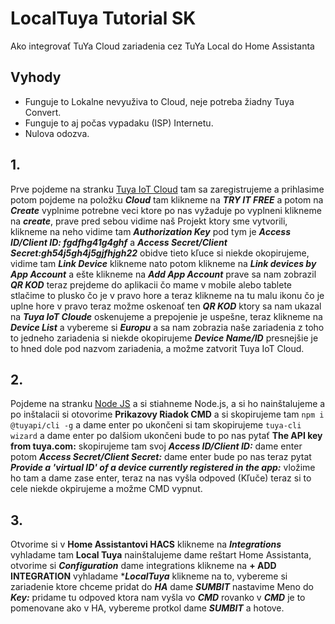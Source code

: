 # LocalTuya Tutorial SK

Ako integrovať TuYa Cloud zariadenia cez TuYa Local do Home Assistanta

## Vyhody
- Funguje to Lokalne nevyuživa to Cloud, neje potreba žiadny Tuya Convert.
- Funguje to aj počas vypadaku (ISP) Internetu.
- Nulova odozva.

## 1.
Prve pojdeme na stranku [Tuya IoT Cloud](https://iot.tuya.com/ "Tuya IoT Cloud") tam sa zaregistrujeme a prihlasime potom pojdeme na položku *****Cloud***** tam klikneme na *****TRY IT FREE***** a potom na *****Create***** vyplnime potrebne veci ktore po nas vyžaduje po vyplneni klikneme na *****create*****, prave pred sebou vidime naš Projekt ktory sme vytvorili, klikneme na neho vidime tam *****Authorization Key***** pod tym je *****Access ID/Client ID: fgdfhg41g4ghf***** a *****Access Secret/Client Secret:gh54j5gh4j5gjfhjgh22***** obidve tieto kľuce si niekde okopirujeme, vidime tam *****Link Device***** klikneme nato potom klikneme na *****Link devices by App Account***** a ešte klikneme na *****Add App Account***** prave sa nam zobrazil *****QR KOD***** teraz prejdeme do aplikacii čo mame v mobile alebo tablete stlačime to plusko čo je v pravo hore a teraz klikneme na tu malu ikonu čo je uplne hore v pravo teraz možme oskenoať ten *****QR KOD***** ktory sa nam ukazal na *****Tuya IoT Cloude***** oskenujeme a prepojenie je uspešne, teraz klikneme na *****Device List***** a vybereme si *****Europu***** a sa nam zobrazia naše zariadenia z toho to jedneho zariadenia si niekde okopirujeme *****Device Name/ID***** presnejšie je to hned dole pod nazvom zariadenia, a možme zatvorit Tuya IoT Cloud.

## 2.
Pojdeme na stranku [Node JS](https://nodejs.org/en/download/ "Node JS") a si stiahneme Node.js, a si ho nainštalujeme a po inštalacii si otovorime ****Prikazovy Riadok CMD**** a si skopirujeme tam `npm i @tuyapi/cli -g` a dame enter po ukončeni si tam skopirujeme `tuya-cli wizard` a dame enter po dalšiom ukončeni bude to po nas pytať ****The API key from tuya.com:**** skopirujeme tam svoj ***Access ID/Client ID:*** dame enter potom ***Access Secret/Client Secret:*** dame enter bude po nas teraz pytat ***Provide a 'virtual ID' of a device currently registered in the app:*** vložime ho tam a dame zase enter, teraz na nas vyšla odpoved (Kľuče) teraz si to cele niekde okpirujeme a možme CMD vypnut.

## 3.
Otvorime si v ****Home Assistantovi HACS**** klikneme na ***Integrations*** vyhladame tam ****Local Tuya**** nainštalujeme dame reštart Home Assistanta, otvorime si ***Configuration*** dame integrations klikneme na ****+ ADD INTEGRATION**** vyhladame ****LocalTuya*** klikneme na to, vybereme si zariadenie ktore chceme pridat do ***HA*** dame ***SUMBIT*** nastavime Meno do ***Key:*** pridame tu odpoved ktora nam vyšla vo ***CMD*** rovanko v ***CMD*** je to pomenovane ako v HA, vybereme protkol dame ***SUMBIT*** a hotove.
